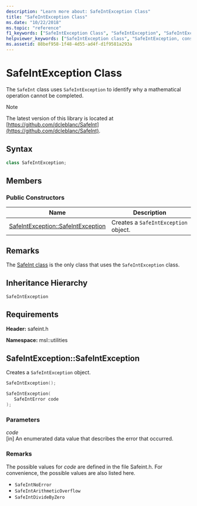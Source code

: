 ```yaml
---
description: "Learn more about: SafeIntException Class"
title: "SafeIntException Class"
ms.date: "10/22/2018"
ms.topic: "reference"
f1_keywords: ["SafeIntException Class", "SafeIntException", "SafeIntException.SafeIntException", "SafeIntException::SafeIntException"]
helpviewer_keywords: ["SafeIntException class", "SafeIntException, constructor"]
ms.assetid: 88bef958-1f48-4d55-ad4f-d1f9581a293a
---
```

# SafeIntException Class

The `SafeInt` class uses `SafeIntException` to identify why a mathematical operation cannot be completed.

> [!NOTE]
> The latest version of this library is located at [https://github.com/dcleblanc/SafeInt](https://github.com/dcleblanc/SafeInt).

## Syntax

```cpp
class SafeIntException;
```

## Members

### Public Constructors

Name                                                    | Description
------------------------------------------------------- | ------------------------------------
[SafeIntException::SafeIntException](#safeintexception) | Creates a `SafeIntException` object.

## Remarks

The [SafeInt class](safeint-class.md) is the only class that uses the `SafeIntException` class.

## Inheritance Hierarchy

`SafeIntException`

## Requirements

**Header:** safeint.h

**Namespace:** msl::utilities

## <a name="safeintexception"></a> SafeIntException::SafeIntException

Creates a `SafeIntException` object.

```cpp
SafeIntException();

SafeIntException(
   SafeIntError code
);
```

### Parameters

*code*<br/>
[in] An enumerated data value that describes the error that occurred.

### Remarks

The possible values for *code* are defined in the file Safeint.h. For convenience, the possible values are also listed here.

- `SafeIntNoError`
- `SafeIntArithmeticOverflow`
- `SafeIntDivideByZero`

